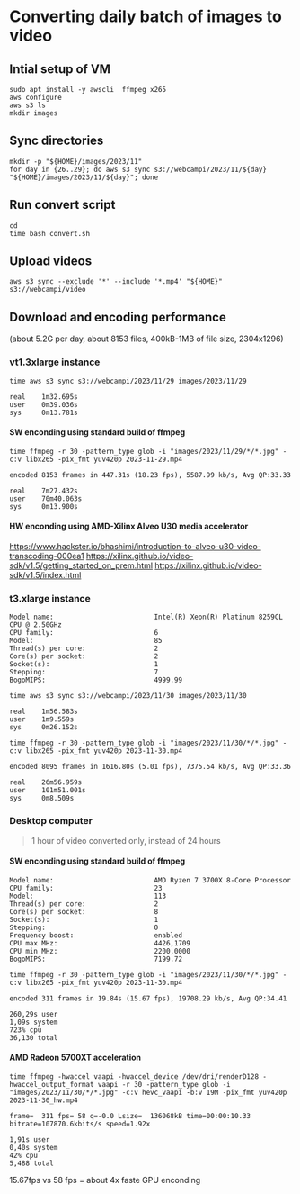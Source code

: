 # Converting daily batch of images to video

## Intial setup of VM

```shell
sudo apt install -y awscli  ffmpeg x265
aws configure
aws s3 ls
mkdir images
```

## Sync directories

```shell
mkdir -p "${HOME}/images/2023/11"
for day in {26..29}; do aws s3 sync s3://webcampi/2023/11/${day} "${HOME}/images/2023/11/${day}"; done
```

## Run convert script

```shell
cd
time bash convert.sh
```

## Upload videos

```shell
aws s3 sync --exclude '*' --include '*.mp4' "${HOME}" s3://webcampi/video
```

## Download and encoding performance

(about 5.2G per day, about 8153 files, 400kB-1MB of file size, 2304x1296)

### vt1.3xlarge instance

```shell
time aws s3 sync s3://webcampi/2023/11/29 images/2023/11/29

real    1m32.695s
user    0m39.036s
sys     0m13.781s
```

#### SW enconding using standard build of ffmpeg 

```shell
time ffmpeg -r 30 -pattern_type glob -i "images/2023/11/29/*/*.jpg" -c:v libx265 -pix_fmt yuv420p 2023-11-29.mp4

encoded 8153 frames in 447.31s (18.23 fps), 5587.99 kb/s, Avg QP:33.33

real    7m27.432s
user    70m40.063s
sys     0m13.900s
```

#### HW enconding using AMD-Xilinx Alveo U30 media accelerator

https://www.hackster.io/bhashimi/introduction-to-alveo-u30-video-transcoding-000ea1
https://xilinx.github.io/video-sdk/v1.5/getting_started_on_prem.html
https://xilinx.github.io/video-sdk/v1.5/index.html

### t3.xlarge instance

```
Model name:                         Intel(R) Xeon(R) Platinum 8259CL CPU @ 2.50GHz
CPU family:                         6
Model:                              85
Thread(s) per core:                 2
Core(s) per socket:                 2
Socket(s):                          1
Stepping:                           7
BogoMIPS:                           4999.99
```

```shell
time aws s3 sync s3://webcampi/2023/11/30 images/2023/11/30

real    1m56.583s
user    1m9.559s
sys     0m26.152s
```

```shell
time ffmpeg -r 30 -pattern_type glob -i "images/2023/11/30/*/*.jpg" -c:v libx265 -pix_fmt yuv420p 2023-11-30.mp4

encoded 8095 frames in 1616.80s (5.01 fps), 7375.54 kb/s, Avg QP:33.36

real    26m56.959s
user    101m51.001s
sys     0m8.509s
```

### Desktop computer 

> 1 hour of video converted only, instead of 24 hours

#### SW enconding using standard build of ffmpeg

```
Model name:                         AMD Ryzen 7 3700X 8-Core Processor
CPU family:                         23
Model:                              113
Thread(s) per core:                 2
Core(s) per socket:                 8
Socket(s):                          1
Stepping:                           0
Frequency boost:                    enabled
CPU max MHz:                        4426,1709
CPU min MHz:                        2200,0000
BogoMIPS:                           7199.72
```

```shell
time ffmpeg -r 30 -pattern_type glob -i "images/2023/11/30/*/*.jpg" -c:v libx265 -pix_fmt yuv420p 2023-11-30.mp4

encoded 311 frames in 19.84s (15.67 fps), 19708.29 kb/s, Avg QP:34.41

260,29s user
1,09s system
723% cpu
36,130 total
```

#### AMD Radeon 5700XT acceleration

```shell
time ffmpeg -hwaccel vaapi -hwaccel_device /dev/dri/renderD128 -hwaccel_output_format vaapi -r 30 -pattern_type glob -i "images/2023/11/30/*/*.jpg" -c:v hevc_vaapi -b:v 19M -pix_fmt yuv420p 2023-11-30_hw.mp4

frame=  311 fps= 58 q=-0.0 Lsize=  136068kB time=00:00:10.33 bitrate=107870.6kbits/s speed=1.92x    

1,91s user
0,40s system
42% cpu
5,488 total
```

15.67fps vs 58 fps = about 4x faste GPU enconding
